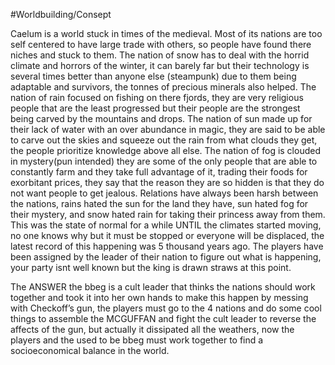 #Worldbuilding/Consept 

Caelum is a world stuck in times of the medieval. Most of its nations are too self centered to have large trade with others, so people have found there niches and stuck to them. The nation of snow has to deal with the horrid climate and horrors of the winter, it can barely far but their technology is several times better than anyone else (steampunk) due to them being adaptable and survivors, the tonnes of precious minerals also helped. The nation of rain focused on fishing on there fjords, they are very religious people that are the least progressed but their people are the strongest being carved by the mountains and drops. The nation of sun made up for their lack of water with an over abundance in magic, they are said to be able to carve out the skies and squeeze out the rain from what clouds they get, the people prioritize knowledge above all else. The nation of fog is clouded in mystery(pun intended) they are some of the only people that are able to constantly farm and they take full advantage of it, trading their foods for exorbitant prices, they say that the reason they are so hidden is that they do not want people to get jealous. Relations have always been harsh between the nations, rains hated the sun for the land they have, sun hated fog for their mystery, and snow hated rain for taking their princess away from them. This was the state of normal for a while UNTIL the climates started moving, no one knows why but it must be stopped or everyone will be displaced, the latest record of this happening was 5 thousand years ago. The players have been assigned by the leader of their nation to figure out what is happening, your party isnt well known but the king is drawn straws at this point. 

The ANSWER the bbeg is a cult leader that thinks the nations should work together and took it into her own hands to make this happen by messing with Checkoff’s gun, the players must go to the 4 nations and do some cool things to assemble the MCGUFFAN and fight the cult leader to reverse the affects of the gun, but actually it dissipated all the weathers, now the players and the used to be bbeg must work together to find a socioeconomical balance in the world.
